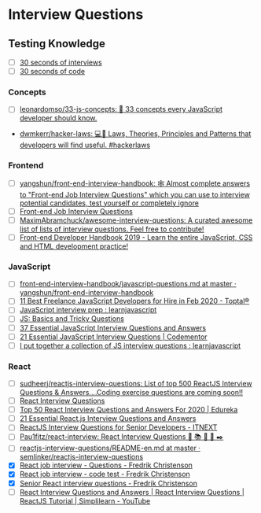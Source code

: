 # Interview Questions

## Testing Knowledge

- [ ] [30 seconds of interviews](https://30secondsofinterviews.org/)
- [ ] [30 seconds of code](https://www.30secondsofcode.org/)

### Concepts

- [ ] [leonardomso/33-js-concepts: 📜 33 concepts every JavaScript developer should know.](https://github.com/leonardomso/33-js-concepts)
- [dwmkerr/hacker-laws: 💻📖 Laws, Theories, Principles and Patterns that developers will find useful. #hackerlaws](https://github.com/dwmkerr/hacker-laws)

### Frontend

- [ ] [yangshun/front-end-interview-handbook: 🕸 Almost complete answers to "Front-end Job Interview Questions" which you can use to interview potential candidates, test yourself or completely ignore](https://github.com/yangshun/front-end-interview-handbook)
- [ ] [Front-end Job Interview Questions](https://h5bp.org/Front-end-Developer-Interview-Questions/)
- [ ] [MaximAbramchuck/awesome-interview-questions: A curated awesome list of lists of interview questions. Feel free to contribute!](https://github.com/MaximAbramchuck/awesome-interview-questions)
- [ ] [Front-end Developer Handbook 2019 - Learn the entire JavaScript, CSS and HTML development practice!](https://frontendmasters.com/books/front-end-handbook/2019/#3.8)

### JavaScript

- [ ] [front-end-interview-handbook/javascript-questions.md at master · yangshun/front-end-interview-handbook](https://github.com/yangshun/front-end-interview-handbook/blob/master/questions/javascript-questions.md)
- [ ] [11 Best Freelance JavaScript Developers for Hire in Feb 2020 - Toptal®](https://www.toptal.com/javascript#hiring-guide)
- [ ] [JavaScript interview prep : learnjavascript](https://old.reddit.com/r/learnjavascript/comments/cdg4ty/javascript_interview_prep/)
- [ ] [JS: Basics and Tricky Questions](http://www.thatjsdude.com/interview/js2.html)
- [ ] [37 Essential JavaScript Interview Questions and Answers](https://www.toptal.com/javascript/interview-questions)
- [ ] [21 Essential JavaScript Interview Questions | Codementor](https://www.codementor.io/@nihantanu/21-essential-javascript-tech-interview-practice-questions-answers-du107p62z)
- [ ] [I put together a collection of JS interview questions : learnjavascript](https://old.reddit.com/r/learnjavascript/comments/aizv4c/i_put_together_a_collection_of_js_interview/)

### React

- [ ] [sudheerj/reactjs-interview-questions: List of top 500 ReactJS Interview Questions & Answers....Coding exercise questions are coming soon!!](https://github.com/sudheerj/reactjs-interview-questions)
- [ ] [React Interview Questions](https://tylermcginnis.com/react-interview-questions/)
- [ ] [Top 50 React Interview Questions and Answers For 2020 | Edureka](https://www.edureka.co/blog/interview-questions/react-interview-questions/)
- [ ] [21 Essential React.js Interview Questions and Answers](https://www.toptal.com/react/interview-questions)
- [ ] [ReactJS Interview Questions for Senior Developers - ITNEXT](https://itnext.io/reactjs-interview-questions-for-senior-developers-64618f6a0aca)
- [ ] [Pau1fitz/react-interview: React Interview Questions 📙 📚 📖 🔎 ✒️](https://github.com/Pau1fitz/react-interview)
- [ ] [reactjs-interview-questions/README-en.md at master · semlinker/reactjs-interview-questions](https://github.com/semlinker/reactjs-interview-questions/blob/master/README-en.md)
- [x] [React job interview - Questions - Fredrik Christenson](https://www.youtube.com/watch?v=nRI0dn6GTj8)
- [x] [React job interview - code test - Fredrik Christenson](https://www.youtube.com/watch?v=vtUdacXj4Ws)
- [x] [Senior React interview questions - Fredrik Christenson](https://www.youtube.com/watch?v=tiOkArbHnqY)
- [ ] [React Interview Questions and Answers | React Interview Questions | ReactJS Tutorial | Simplilearn - YouTube](https://www.youtube.com/watch?v=-dS9pvGqlX8)
